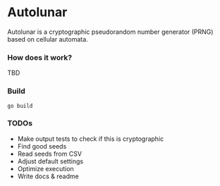 # Autolunar

Autolunar is a cryptographic pseudorandom number generator (PRNG) based on cellular automata.

### How does it work?

TBD

### Build

```
go build
```

### TODOs

- Make output tests to check if this is cryptographic
- Find good seeds
- Read seeds from CSV
- Adjust default settings
- Optimize execution
- Write docs & readme
